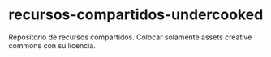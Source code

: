 # recursos-compartidos-undercooked
Repositorio de recursos compartidos.  Colocar solamente assets creative commons con su licencia.
